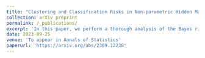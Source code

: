 ```yaml
---
title: "Clustering and Classification Risks in Non-parametric Hidden Markov and I.I.D. Models"
collection: arXiv preprint
permalink: /_publications/
excerpt: 'In this paper, we perform a thorough analysis of the Bayes risk of clustering when observations come from a nonparametric HMM.'
date: 2023-09-25
venue: 'To appear in Annals of Statistics'
paperurl: 'https://arxiv.org/abs/2309.12238'
---
```

